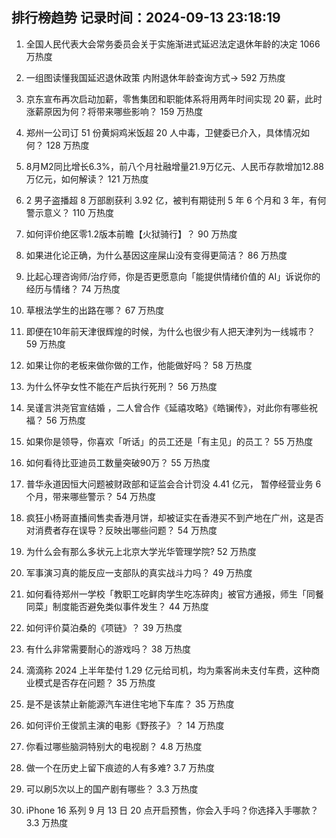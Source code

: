 
## 排行榜趋势 记录时间：2024-09-13 23:18:19
  
  1. 全国人民代表大会常务委员会关于实施渐进式延迟法定退休年龄的决定 1066 万热度
    
  2. 一组图读懂我国延迟退休政策 内附退休年龄查询方式→ 592 万热度
    
  3. 京东宣布再次启动加薪，零售集团和职能体系将用两年时间实现 20 薪，此时涨薪原因为何？将带来哪些影响？ 159 万热度
    
  4. 郑州一公司订 51 份黄焖鸡米饭超 20 人中毒，卫健委已介入，具体情况如何？ 128 万热度
    
  5. 8月M2同比增长6.3%，前八个月社融增量21.9万亿元、人民币存款增加12.88万亿元，如何解读？ 121 万热度
    
  6. 2 男子盗播超 8 万部剧获利 3.92 亿，被判有期徒刑 5 年 6 个月和 3 年，有何警示意义？ 110 万热度
    
  7. 如何评价绝区零1.2版本前瞻【火狱骑行】？ 90 万热度
    
  8. 如果进化论正确，为什么基因这座屎山没有变得更简洁？ 86 万热度
    
  9. 比起心理咨询师/治疗师，你是否更愿意向「能提供情绪价值的 AI」诉说你的经历与情绪？ 74 万热度
    
  10. 草根法学生的出路在哪？ 67 万热度
    
  11. 即便在10年前天津很辉煌的时候，为什么也很少有人把天津列为一线城市？ 59 万热度
    
  12. 如果让你的老板来做你做的工作，他能做好吗？ 58 万热度
    
  13. 为什么怀孕女性不能在产后执行死刑？ 56 万热度
    
  14. 吴谨言洪尧官宣结婚 ，二人曾合作《延禧攻略》《皓镧传》，对此你有哪些祝福？ 56 万热度
    
  15. 如果你是领导，你喜欢「听话」的员工还是「有主见」的员工？ 55 万热度
    
  16. 如何看待比亚迪员工数量突破90万？ 55 万热度
    
  17. 普华永道因恒大问题被财政部和证监会合计罚没 4.41 亿元， 暂停经营业务 6 个月，带来哪些警示？ 54 万热度
    
  18. 疯狂小杨哥直播间售卖香港月饼，却被证实在香港买不到产地在广州，这是否对消费者存在误导？反映出哪些问题？ 54 万热度
    
  19. 为什么会有那么多状元上北京大学光华管理学院? 52 万热度
    
  20. 军事演习真的能反应一支部队的真实战斗力吗？ 49 万热度
    
  21. 如何看待郑州一学校「教职工吃鲜肉学生吃冻碎肉」被官方通报，师生「同餐同菜」制度能否避免类似事件发生？ 44 万热度
    
  22. 如何评价莫泊桑的《项链》？ 39 万热度
    
  23. 有什么非常需要耐心的游戏吗？ 38 万热度
    
  24. 滴滴称 2024 上半年垫付 1.29 亿元给司机，均为乘客尚未支付车费，这种商业模式是否存在问题？ 35 万热度
    
  25. 是不是该禁止新能源汽车进住宅地下车库？ 35 万热度
    
  26. 如何评价王俊凯主演的电影《野孩子》？ 14 万热度
    
  27. 你看过哪些脑洞特别大的电视剧？ 4.8 万热度
    
  28. 做一个在历史上留下痕迹的人有多难? 3.7 万热度
    
  29. 可以刷5次以上的国产剧有哪些？ 3.3 万热度
    
  30. iPhone 16 系列 9 月 13 日 20 点开启预售，你会入手吗？你选择入手哪款？ 3.3 万热度
    